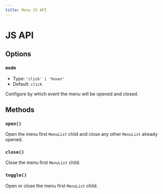 ```yaml
---
title: Menu JS API
---
```


# JS API

## Options

### `mode`

- Type: `'click' | 'hover'`
- Default: `click`

Configure by which event the menu will be opened and closed.

## Methods

### `open()`

Open the menu first `MenuList` child and close any other `MenuList` already opened.

### `close()`

Close the menu first `MenuList` child.

### `toggle()`

Open or close the menu first `MenuList` child.
